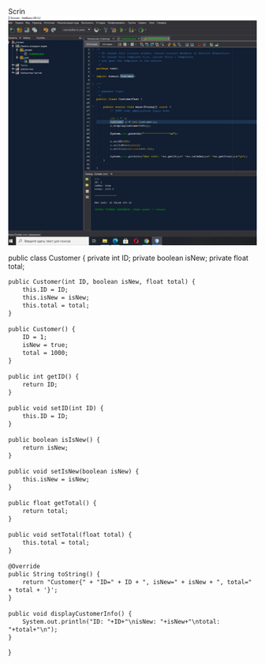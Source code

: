 
Scrin
![alt-текст](https://raw.githubusercontent.com/ppc-ntu-khpi/34---classes-and-modifiers-Bin228/main/Solution/done.png "ScrinCod")

public class Customer {
    private int ID;
    private boolean isNew;
    private float total;

    public Customer(int ID, boolean isNew, float total) {
        this.ID = ID;
        this.isNew = isNew;
        this.total = total;
    }
        
    public Customer() {
        ID = 1;
        isNew = true;
        total = 1000;
    }

    public int getID() {
        return ID;
    }

    public void setID(int ID) {
        this.ID = ID;
    }

    public boolean isIsNew() {
        return isNew;
    }

    public void setIsNew(boolean isNew) {
        this.isNew = isNew;
    }

    public float getTotal() {
        return total;
    }

    public void setTotal(float total) {
        this.total = total;
    }

    @Override
    public String toString() {
        return "Customer{" + "ID=" + ID + ", isNew=" + isNew + ", total=" + total + '}';
    }
    
    public void displayCustomerInfo() {
        System.out.println("ID: "+ID+"\nisNew: "+isNew+"\ntotal: "+total+"\n");
    }
}


